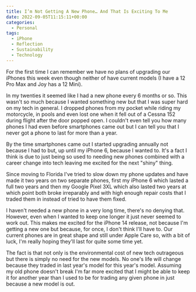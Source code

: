 ```yaml
---
title: I’m Not Getting A New Phone… And That Is Exciting To Me
date: 2022-09-05T11:15:11+00:00
categories:
  - Personal
tags:
  - iPhone
  - Reflection
  - Sustainability
  - Technology
---
```


For the first time I can remember we have no plans of upgrading our iPhones this week even though neither of have current models (I have a 12 Pro Max and Joy has a 12 Mini).

In my twenties it seemed like I had a new phone every 6 months or so. This wasn't so much because I wanted something new but that I was super hard on my tech in general. I dropped phones from my pocket while riding my motorcycle, in pools and even lost one when it fell out of a Cessna 152 during flight after the door popped open. I couldn't even tell you how many phones I had even before smartphones came out but I can tell you that I never got a phone to last for more than a year.

By the time smartphones came out I started upgrading annually not because I had to but, up until my iPhone 6, because I wanted to. It's a fact I think is due to just being so used to needing new phones combined with a career change into tech leaving me excited for the next "shiny" thing.

Since moving to Florida I've tried to slow down my phone updates and have made it two years on two separate phones, first my iPhone 6 which lasted a full two years and then my Google Pixel 3XL which also lasted two years at which point both broke irreparably and with high enough repair costs that I traded them in instead of tried to have them fixed.

I haven't needed a new phone in a very long time, there's no denying that. However, even when I wanted to keep one longer it just never seemed to work out. This makes me excited for the iPhone 14 release, not because I'm getting a new one but because, for once, I don't think I'll have to. Our current phones are in great shape and still under Apple Care so, with a bit of luck, I'm really hoping they'll last for quite some time yet.

The fact is that not only is the environmental cost of new tech outrageous but there is simply no need for the new models. No one's life will change because they traded in last year's model for this year's model. Assuming my old phone doesn't break I'm far more excited that I might be able to keep it for another year than I used to be for trading any given phone in just because a new model is out.
